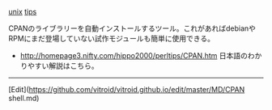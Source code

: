 ---
---
[unix](/unix)
[tips](/tips)

CPANのライブラリーを自動インストールするツール。これがあればdebianやRPMにまだ登場していない試作モジュールも簡単に使用できる。
* http://homepage3.nifty.com/hippo2000/perltips/CPAN.htm 日本語のわかりやすい解説はこちら。




----
[Edit](https://github.com/vitroid/vitroid.github.io/edit/master/MD/CPAN shell.md)
